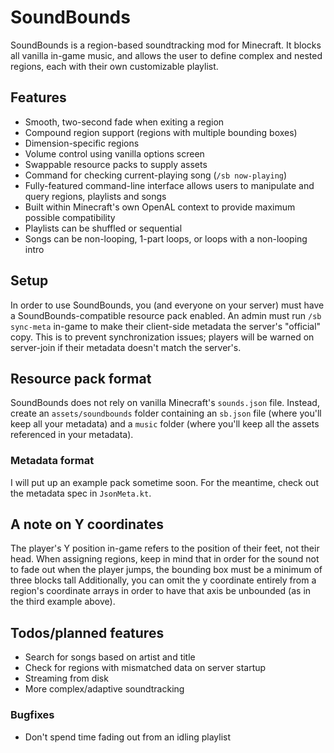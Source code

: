 # SoundBounds

SoundBounds is a region-based soundtracking mod for Minecraft. It blocks
all vanilla in-game music, and allows the user to define complex and
nested regions, each with their own customizable playlist.

## Features

- Smooth, two-second fade when exiting a region
- Compound region support (regions with multiple bounding boxes)
- Dimension-specific regions
- Volume control using vanilla options screen
- Swappable resource packs to supply assets
- Command for checking current-playing song (`/sb now-playing`)
- Fully-featured command-line interface allows users to manipulate and
    query regions, playlists and songs
- Built within Minecraft's own OpenAL context to provide maximum
    possible compatibility
- Playlists can be shuffled or sequential
- Songs can be non-looping, 1-part loops, or loops with a non-looping
    intro

## Setup

In order to use SoundBounds, you (and everyone on your server) must have
a SoundBounds-compatible resource pack enabled. An admin must run `/sb
sync-meta` in-game to make their client-side metadata the server's
"official" copy. This is to prevent synchronization issues; players will
be warned on server-join if their metadata doesn't match the server's.

## Resource pack format

SoundBounds does not rely on vanilla Minecraft's `sounds.json` file.
Instead, create an `assets/soundbounds` folder containing an `sb.json`
file (where you'll keep all your metadata) and a `music` folder (where
you'll keep all the assets referenced in your metadata).

### Metadata format

I will put up an example pack sometime soon. For the meantime, check out
the metadata spec in `JsonMeta.kt`.

## A note on Y coordinates

The player's Y position in-game refers to the position of their feet,
not their head. When assigning regions, keep in mind that in order for
the sound not to fade out when the player jumps, the bounding box must
be a minimum of three blocks tall Additionally, you can omit the y
coordinate entirely from a region's coordinate arrays in order to have
that axis be unbounded (as in the third example above).

## Todos/planned features

- Search for songs based on artist and title
- Check for regions with mismatched data on server startup
- Streaming from disk
- More complex/adaptive soundtracking

### Bugfixes

- Don't spend time fading out from an idling playlist


